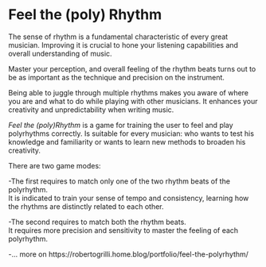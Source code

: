 # Feel the (poly) Rhythm

<!-- wp:paragraph -->
<p>The sense of rhythm is a fundamental characteristic of every great musician. Improving it is crucial to hone your listening capabilities and overall understanding of music.&nbsp;</p>
<!-- /wp:paragraph -->

<!-- wp:paragraph -->
<p>Master your perception, and overall feeling of the rhythm beats turns out to be as important as the technique and precision on the instrument.</p>
<!-- /wp:paragraph -->

<!-- wp:paragraph -->
<p>Being able to juggle through multiple rhythms makes you aware of where you are and what to do while playing with other musicians. It enhances your creativity and unpredictability when writing music.</p>
<!-- /wp:paragraph -->

<!-- wp:paragraph -->
<p><em>Feel the (poly)Rhythm</em>&nbsp;is a game for training the user to feel and play polyrhythms correctly. Is suitable for every musician: who wants to test his knowledge and familiarity or wants to learn new methods to broaden his creativity.</p>
<!-- /wp:paragraph -->

<!-- wp:paragraph -->
<p>There are two game modes:</p>
<!-- /wp:paragraph -->

<!-- wp:paragraph -->
<p>-The first requires to match only one of the two rhythm beats of the polyrhythm.<br>It is indicated to train your sense of tempo and consistency, learning how the rhythms are distinctly related to each other.</p>
<!-- /wp:paragraph -->

<!-- wp:paragraph -->
<p>-The second requires to match both the rhythm beats.<br>It requires more precision and sensitivity to master the feeling of each polyrhythm.</p>
<!-- /wp:paragraph -->

<!-- /wp:paragraph -->
<p>-... more on https://robertogrilli.home.blog/portfolio/feel-the-polyrhythm/</p>
<!-- wp:paragraph -->
